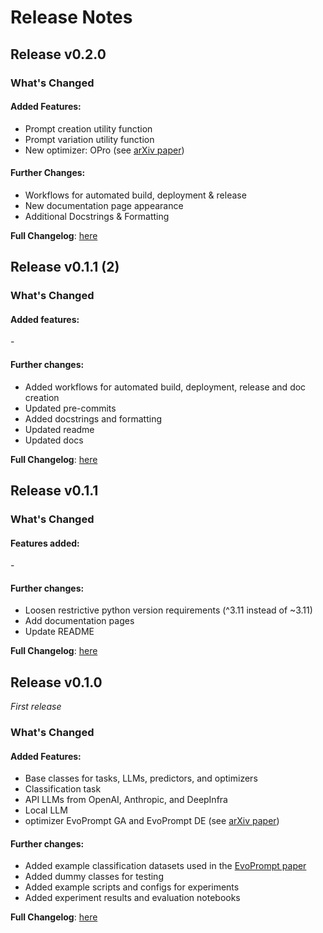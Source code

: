 # Release Notes

## Release v0.2.0

### What's Changed
#### Added Features: 
* Prompt creation utility function
* Prompt variation utility function
* New optimizer: OPro (see [arXiv paper](https://arxiv.org/abs/2309.03409))


#### Further Changes:
* Workflows for automated build, deployment & release
* New documentation page appearance
* Additional Docstrings & Formatting

**Full Changelog**: [here](https://github.com/finitearth/promptolution/compare/v0.1.1...v0.2.0)

## Release v0.1.1 (2)

### What's Changed

#### Added features:
\-

#### Further changes:
* Added workflows for automated build, deployment, release and doc creation
* Updated pre-commits
* Added docstrings and formatting
* Updated readme
* Updated docs

**Full Changelog**: [here](https://github.com/finitearth/promptolution/compare/0.1.1...v0.1.1)

## Release v0.1.1

### What's Changed

#### Features added:
\-

#### Further changes:
* Loosen restrictive python version requirements (^3.11 instead of ~3.11)
* Add documentation pages
* Update README

**Full Changelog**: [here](https://github.com/finitearth/promptolution/compare/0.1.0...0.1.1)

## Release v0.1.0

*First release*

### What's Changed

#### Added Features:
* Base classes for tasks, LLMs, predictors, and optimizers
* Classification task
* API LLMs from OpenAI, Anthropic, and DeepInfra
* Local LLM
* optimizer EvoPrompt GA and EvoPrompt DE (see [arXiv paper](https://arxiv.org/abs/2309.08532))

#### Further changes:
* Added example classification datasets used in the [EvoPrompt paper](https://arxiv.org/abs/2309.08532)
* Added dummy classes for testing
* Added example scripts and configs for experiments
* Added experiment results and evaluation notebooks

**Full Changelog**: [here](https://github.com/finitearth/promptolution/commits/0.1.0)

